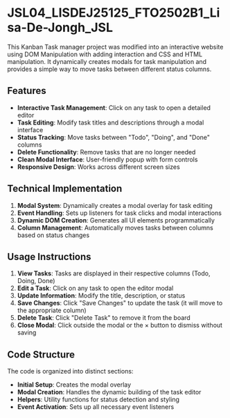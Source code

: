 # JSL04_LISDEJ25125_FTO2502B1_Lisa-De-Jongh_JSL

This Kanban Task manager project was modified into an interactive website using DOM Manipulation with adding interaction and CSS and HTML manipulation. It dynamically creates modals for task manipulation and provides a simple way to move tasks between different status columns.

## Features

- **Interactive Task Management**: Click on any task to open a detailed editor
- **Task Editing**: Modify task titles and descriptions through a modal interface
- **Status Tracking**: Move tasks between "Todo", "Doing", and "Done" columns
- **Delete Functionality**: Remove tasks that are no longer needed
- **Clean Modal Interface**: User-friendly popup with form controls
- **Responsive Design**: Works across different screen sizes

## Technical Implementation


1. **Modal System**: Dynamically creates a modal overlay for task editing
2. **Event Handling**: Sets up listeners for task clicks and modal interactions
3. **Dynamic DOM Creation**: Generates all UI elements programmatically
4. **Column Management**: Automatically moves tasks between columns based on status changes

## Usage Instructions

1. **View Tasks**: Tasks are displayed in their respective columns (Todo, Doing, Done)
2. **Edit a Task**: Click on any task to open the editor modal
3. **Update Information**: Modify the title, description, or status
4. **Save Changes**: Click "Save Changes" to update the task (it will move to the appropriate column)
5. **Delete Task**: Click "Delete Task" to remove it from the board
6. **Close Modal**: Click outside the modal or the × button to dismiss without saving

## Code Structure

The code is organized into distinct sections:

- **Initial Setup**: Creates the modal overlay
- **Modal Creation**: Handles the dynamic building of the task editor
- **Helpers**: Utility functions for status detection and styling
- **Event Activation**: Sets up all necessary event listeners
